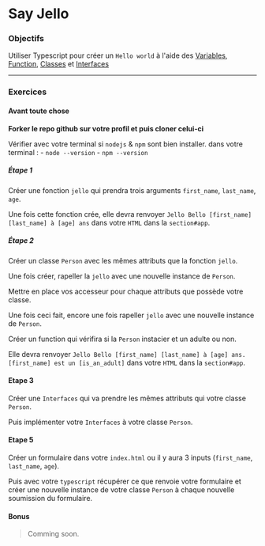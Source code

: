 # Say Jello

### Objectifs

Utiliser Typescript pour créer un `Hello world` à l'aide des [Variables](https://www.typescriptlang.org/docs/handbook/variable-declarations.html), [Function](https://www.typescriptlang.org/docs/handbook/functions.html), [Classes](https://www.typescriptlang.org/docs/handbook/classes.html) et [Interfaces](https://www.typescriptlang.org/docs/handbook/interfaces.html)
___
### Exercices

#### Avant toute chose

**Forker le repo github sur votre profil et puis cloner celui-ci**

Vérifier avec votre terminal si `nodejs` & `npm` sont bien installer.
dans votre terminal :
	- `node --version`
	- `npm --version`

##### Étape 1

Créer une fonction `jello` qui prendra trois arguments `first_name`, `last_name`, `age`.

Une fois cette fonction crée, elle devra renvoyer `Jello Bello [first_name] [last_name] à [age] ans` dans votre `HTML` dans la `section#app`.


##### Étape 2

Créer un classe `Person` avec les mêmes attributs que la fonction `jello`.

Une fois créer, rapeller la `jello` avec une nouvelle instance de `Person`.

Mettre en place vos accesseur pour chaque attributs que possède votre classe.

Une fois ceci fait, encore une fois rapeller `jello` avec une nouvelle instance de `Person`.

Créer un function qui vérifira si la `Person` instacier et un adulte ou non. 

Elle devra renvoyer `Jello Bello [first_name] [last_name] à [age] ans. [first_name] est un [is_an_adult]` dans votre `HTML` dans la `section#app`.

#### Etape 3

Créer une `Interfaces` qui va prendre les mêmes attributs qui votre classe `Person`.

Puis implémenter votre `Interfaces` à votre classe `Person`.

#### Etape 5

Créer un formulaire dans votre `index.html` ou il y aura 3 inputs (`first_name`, `last_name`, `age`).

Puis avec votre `typescript` récupérer ce que renvoie votre formulaire et créer une nouvelle instance de votre classe `Person` à chaque nouvelle soumission du formulaire.

#### Bonus

> Comming soon.